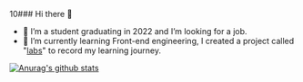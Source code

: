 10### Hi there 👋

<!--
**zh-D/zh-D** is a ✨ _special_ ✨ repository because its `README.md` (this file) appears on your GitHub profile.

Here are some ideas to get you started:

- 🔭 I’m currently working on ...
- 🌱 I’m currently learning ...
- 👯 I’m looking to collaborate on ...
- 🤔 I’m looking for help with ...
- 💬 Ask me about ...
- 📫 How to reach me: ...
- 😄 Pronouns: ...
- ⚡ Fun fact: ...
  -->
- 🔭 I’m a student graduating in 2022 and I’m looking for a job.
- 🌱 I’m currently learning Front-end engineering, I created a project called "[labs](https://github.com/zh-D/labs)" to record my learning journey. 

[![Anurag's github stats](https://github-readme-stats.vercel.app/api?username=zh-D)](https://github.com/anuraghazra/github-readme-stats)

